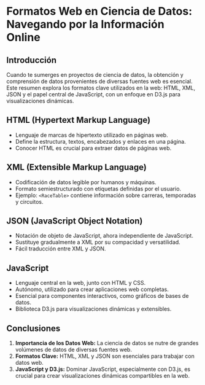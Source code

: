 # Formatos Web en Ciencia de Datos: Navegando por la Información Online

## Introducción
Cuando te sumerges en proyectos de ciencia de datos, la obtención y comprensión de datos provenientes de diversas fuentes web es esencial. Este resumen explora los formatos clave utilizados en la web: HTML, XML, JSON y el papel central de JavaScript, con un enfoque en D3.js para visualizaciones dinámicas.

## HTML (Hypertext Markup Language)
- Lenguaje de marcas de hipertexto utilizado en páginas web.
- Define la estructura, textos, encabezados y enlaces en una página.
- Conocer HTML es crucial para extraer datos de páginas web.

## XML (Extensible Markup Language)
- Codificación de datos legible por humanos y máquinas.
- Formato semiestructurado con etiquetas definidas por el usuario.
- Ejemplo: `<RaceTable>` contiene información sobre carreras, temporadas y circuitos.

## JSON (JavaScript Object Notation)
- Notación de objeto de JavaScript, ahora independiente de JavaScript.
- Sustituye gradualmente a XML por su compacidad y versatilidad.
- Fácil traducción entre XML y JSON.

## JavaScript
- Lenguaje central en la web, junto con HTML y CSS.
- Autónomo, utilizado para crear aplicaciones web completas.
- Esencial para componentes interactivos, como gráficos de bases de datos.
- Biblioteca D3.js para visualizaciones dinámicas y extensibles.

## Conclusiones
1. **Importancia de los Datos Web:** La ciencia de datos se nutre de grandes volúmenes de datos de diversas fuentes web.
2. **Formatos Clave:** HTML, XML y JSON son esenciales para trabajar con datos web.
3. **JavaScript y D3.js:** Dominar JavaScript, especialmente con D3.js, es crucial para crear visualizaciones dinámicas compartibles en la web.

